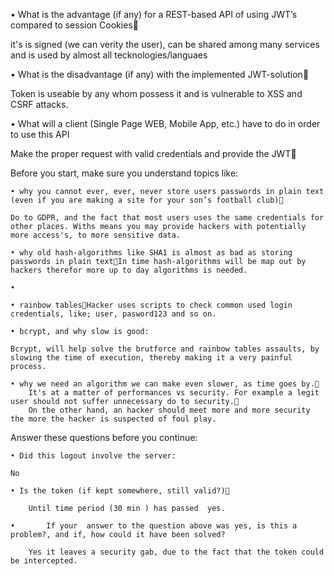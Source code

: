 • What is the advantage (if any) for a REST-based API of using JWT’s compared to session Cookies

it's is signed (we can verity the user), can be shared among many services and is used by almost all tecknologies/languaes 

• What is the disadvantage (if any) with the implemented JWT-solution

Token is useable by any whom possess it and is vulnerable to XSS and CSRF attacks.   


• What will a client (Single Page WEB, Mobile App, etc.) have to do in order to use this API

 Make the proper request with valid credentials and provide the JWT 

Before you start, make sure you understand topics like: 

	• why you cannot ever, ever, never store users passwords in plain text (even if you are making a site for your son’s football club)

	Do to GDPR, and the fact that most users uses the same credentials for other places. Withs means you may provide hackers with potentially more access's, to more sensitive data.   

	• why old hash-algorithms like SHA1 is almost as bad as storing passwords in plain textIn time hash-algorithms will be map out by hackers therefor more up to day algorithms is needed.  

	• 

	• rainbow tablesHacker uses scripts to check common used login credentials, like; user, pasword123 and so on.  

	• bcrypt, and why slow is good: 

	Bcrypt, will help solve the brutforce and rainbow tables assaults, by slowing the time of execution, thereby making it a very painful process.      
	
	• why we need an algorithm we can make even slower, as time goes by.
		It's at a matter of performances vs security. For example a legit user should not suffer unnecessary do to security.
		On the other hand, an hacker should meet more and more security the more the hacker is suspected of foul play.     

Answer these questions before you continue:

	• Did this logout involve the server:
		
	No
	
	• Is the token (if kept somewhere, still valid?)            

		Until time period (30 min ) has passed  yes. 

	•       If your  answer to the question above was yes, is this a problem?, and if, how could it have been solved?

		Yes it leaves a security gab, due to the fact that the token could be intercepted. 
